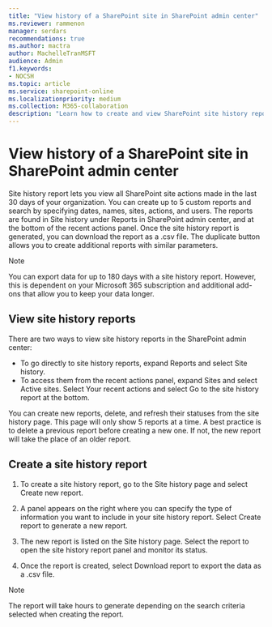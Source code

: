 ```yaml
---
title: "View history of a SharePoint site in SharePoint admin center"
ms.reviewer: rammenon
manager: serdars
recommendations: true
ms.author: mactra
author: MachelleTranMSFT
audience: Admin
f1.keywords:
- NOCSH
ms.topic: article
ms.service: sharepoint-online
ms.localizationpriority: medium
ms.collection: M365-collaboration
description: "Learn how to create and view SharePoint site history reports."
---
```


# View history of a SharePoint site in SharePoint admin center

Site history report lets you view all SharePoint site actions made in the last 30 days of your organization. You can create up to 5 custom reports and search by specifying dates, names, sites, actions, and users. The reports are found in Site history under Reports in SharePoint admin center, and at the bottom of the recent actions panel. Once the site history report is generated, you can download the report as a .csv file. The duplicate button allows you to create additional reports with similar parameters.

> [!NOTE]
> You can export data for up to 180 days with a site history report. However, this is dependent on your Microsoft 365 subscription and additional add-ons that allow you to keep your data longer.

## View site history reports

There are two ways to view site history reports in the SharePoint admin center:

- To go directly to site history reports, expand Reports and select Site history.
- To access them from the recent actions panel, expand Sites and select Active sites. Select Your recent actions and select Go to the site history report at the bottom.

You can create new reports, delete, and refresh their statuses from the site history page. This page will only show 5 reports at a time. A best practice is to delete a previous report before creating a new one. If not, the new report will take the place of an older report.

## Create a site history report

1. To create a site history report, go to the Site history page and select Create new report.  

2. A panel appears on the right where you can specify the type of information you want to include in your site history report. Select Create report to generate a new report.

3. The new report is listed on the Site history page. Select the report to open the site history report panel and monitor its status.

4. Once the report is created, select Download report to export the data as a .csv file.

> [!NOTE]
The report will take hours to generate depending on the search criteria selected when creating the report.
